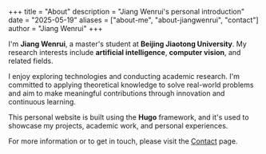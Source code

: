 +++
title = "About"
description = "Jiang Wenrui's personal introduction"
date = "2025-05-19"
aliases = ["about-me", "about-jiangwenrui", "contact"]
author = "Jiang Wenrui"
+++

I'm **Jiang Wenrui**, a master's student at **Beijing Jiaotong University**. My research interests include **artificial intelligence**, **computer vision**, and related fields.

I enjoy exploring technologies and conducting academic research. I'm committed to applying theoretical knowledge to solve real-world problems and aim to make meaningful contributions through innovation and continuous learning.

This personal website is built using the **Hugo** framework, and it's used to showcase my projects, academic work, and personal experiences.

For more information or to get in touch, please visit the [Contact](/contact) page.
